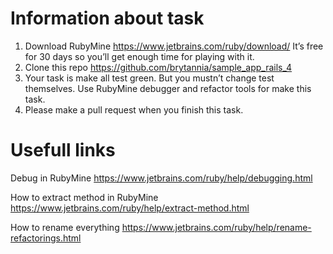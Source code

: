 # Information about task
1. Download RubyMine https://www.jetbrains.com/ruby/download/ It’s free for 30 days so you’ll get enough time for playing with it.
2. Clone this repo https://github.com/brytannia/sample_app_rails_4
3. Your task is make all test green. But you mustn’t change test themselves. Use RubyMine debugger and refactor tools for make this task.
4. Please make a pull request when you finish this task. 

# Usefull links
Debug in RubyMine
https://www.jetbrains.com/ruby/help/debugging.html

How to extract method in RubyMine
https://www.jetbrains.com/ruby/help/extract-method.html

How to rename everything
https://www.jetbrains.com/ruby/help/rename-refactorings.html

